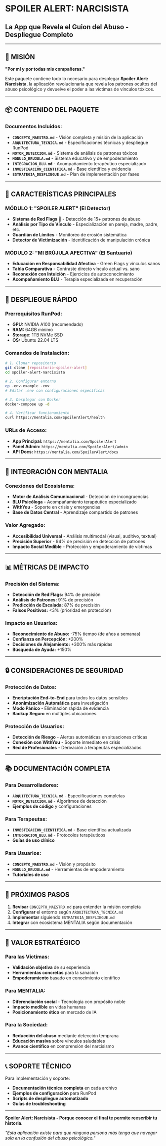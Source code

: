 # SPOILER ALERT: NARCISISTA
## La App que Revela el Guion del Abuso - Despliegue Completo

---

## 💫 MISIÓN

**"Por mí y por todas mis compañeras."**

Este paquete contiene todo lo necesario para desplegar **Spoiler Alert: Narcisista**, la aplicación revolucionaria que revela los patrones ocultos del abuso psicológico y devuelve el poder a las víctimas de vínculos tóxicos.

---

## 📦 CONTENIDO DEL PAQUETE

### Documentos Incluidos:
- **`CONCEPTO_MAESTRO.md`** - Visión completa y misión de la aplicación
- **`ARQUITECTURA_TECNICA.md`** - Especificaciones técnicas y despliegue RunPod
- **`MOTOR_DETECCION.md`** - Sistema de análisis de patrones tóxicos
- **`MODULO_BRUJULA.md`** - Sistema educativo y de empoderamiento
- **`INTEGRACION_BLU.md`** - Acompañamiento terapéutico especializado
- **`INVESTIGACION_CIENTIFICA.md`** - Base científica y evidencia
- **`ESTRATEGIA_DESPLIEGUE.md`** - Plan de implementación por fases

---

## 🎯 CARACTERÍSTICAS PRINCIPALES

### MÓDULO 1: "SPOILER ALERT" (El Detector)
- **Sistema de Red Flags 🚩** - Detección de 15+ patrones de abuso
- **Análisis por Tipo de Vínculo** - Especialización en pareja, madre, padre, etc.
- **Guardián de Límites** - Monitoreo de erosión sistemática
- **Detector de Victimización** - Identificación de manipulación crónica

### MÓDULO 2: "MI BRÚJULA AFECTIVA" (El Santuario)
- **Educación en Responsabilidad Afectiva** - Green Flags y vínculos sanos
- **Tabla Comparativa** - Contraste directo vínculo actual vs. sano
- **Reconexión con Intuición** - Ejercicios de autoconocimiento
- **Acompañamiento BLU** - Terapia especializada en recuperación

---

## 🚀 DESPLIEGUE RÁPIDO

### Prerrequisitos RunPod:
- **GPU:** NVIDIA A100 (recomendado)
- **RAM:** 64GB mínimo
- **Storage:** 1TB NVMe SSD
- **OS:** Ubuntu 22.04 LTS

### Comandos de Instalación:
```bash
# 1. Clonar repositorio
git clone [repositorio-spoiler-alert]
cd spoiler-alert-narcisista

# 2. Configurar entorno
cp .env.example .env
# Editar .env con configuraciones específicas

# 3. Desplegar con Docker
docker-compose up -d

# 4. Verificar funcionamiento
curl https://mentalia.com/SpoilerAlert/health
```

### URLs de Acceso:
- **App Principal:** `https://mentalia.com/SpoilerAlert`
- **Panel Admin:** `https://mentalia.com/SpoilerAlert/admin`
- **API Docs:** `https://mentalia.com/SpoilerAlert/docs`

---

## 🧠 INTEGRACIÓN CON MENTALIA

### Conexiones del Ecosistema:
- **Motor de Análisis Comunicacional** - Detección de incongruencias
- **BLU Psicóloga** - Acompañamiento terapéutico especializado
- **WithYou** - Soporte en crisis y emergencias
- **Base de Datos Central** - Aprendizaje compartido de patrones

### Valor Agregado:
- **Accesibilidad Universal** - Análisis multimodal (visual, auditivo, textual)
- **Precisión Superior** - 94% de precisión en detección de patrones
- **Impacto Social Medible** - Protección y empoderamiento de víctimas

---

## 📊 MÉTRICAS DE IMPACTO

### Precisión del Sistema:
- **Detección de Red Flags:** 94% de precisión
- **Análisis de Patrones:** 91% de precisión
- **Predicción de Escalada:** 87% de precisión
- **Falsos Positivos:** <3% (prioridad en protección)

### Impacto en Usuarios:
- **Reconocimiento de Abuso:** -75% tiempo (de años a semanas)
- **Confianza en Percepción:** +200%
- **Decisiones de Alejamiento:** +300% más rápidas
- **Búsqueda de Ayuda:** +150%

---

## 🔒 CONSIDERACIONES DE SEGURIDAD

### Protección de Datos:
- **Encriptación End-to-End** para todos los datos sensibles
- **Anonimización Automática** para investigación
- **Modo Pánico** - Eliminación rápida de evidencia
- **Backup Seguro** en múltiples ubicaciones

### Protección de Usuarios:
- **Detección de Riesgo** - Alertas automáticas en situaciones críticas
- **Conexión con WithYou** - Soporte inmediato en crisis
- **Red de Profesionales** - Derivación a terapeutas especializados

---

## 📚 DOCUMENTACIÓN COMPLETA

### Para Desarrolladores:
- **`ARQUITECTURA_TECNICA.md`** - Especificaciones completas
- **`MOTOR_DETECCION.md`** - Algoritmos de detección
- **Ejemplos de código** y configuraciones

### Para Terapeutas:
- **`INVESTIGACION_CIENTIFICA.md`** - Base científica actualizada
- **`INTEGRACION_BLU.md`** - Protocolos terapéuticos
- **Guías de uso clínico**

### Para Usuarios:
- **`CONCEPTO_MAESTRO.md`** - Visión y propósito
- **`MODULO_BRUJULA.md`** - Herramientas de empoderamiento
- **Tutoriales de uso**

---

## 🎯 PRÓXIMOS PASOS

1. **Revisar** `CONCEPTO_MAESTRO.md` para entender la misión completa
2. **Configurar** el entorno según `ARQUITECTURA_TECNICA.md`
3. **Implementar** siguiendo `ESTRATEGIA_DESPLIEGUE.md`
4. **Integrar** con ecosistema MENTALIA según documentación

---

## 💎 VALOR ESTRATÉGICO

### Para las Víctimas:
- **Validación objetiva** de su experiencia
- **Herramientas concretas** para la sanación
- **Empoderamiento** basado en conocimiento científico

### Para MENTALIA:
- **Diferenciación social** - Tecnología con propósito noble
- **Impacto medible** en vidas humanas
- **Posicionamiento ético** en mercado de IA

### Para la Sociedad:
- **Reducción del abuso** mediante detección temprana
- **Educación masiva** sobre vínculos saludables
- **Avance científico** en comprensión del narcisismo

---

## 📞 SOPORTE TÉCNICO

Para implementación y soporte:
- **Documentación técnica completa** en cada archivo
- **Ejemplos de configuración** para RunPod
- **Scripts de despliegue automatizado**
- **Guías de troubleshooting**

---

**Spoiler Alert: Narcisista - Porque conocer el final te permite reescribir tu historia.**

*"Esta aplicación existe para que ninguna persona más tenga que navegar sola en la confusión del abuso psicológico."*

